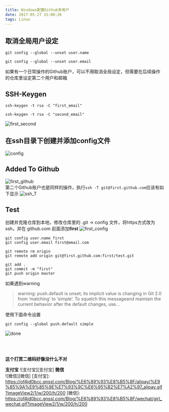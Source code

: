 ```yaml
---
title: Windows配置Github多用户
date: 2017-05-27 15:00:26
tags: Linux
---
```


## 取消全局用户设定
    git config --global --unset user.name
    
    git config --global --unset user.email

如果有一个日常操作的Github账户，可以不用取消全局设定，但需要在后续操作的仓库里设定第二个用户和邮箱
<!--more-->
## SSH-Keygen
    ssh-keygen -t rsa -C "first_email"
    
    ssh-keygen -t rsa -C "second_email"
![first_second][first_second]
<br>
## 在ssh目录下创建并添加config文件
![config][config]
<br>
## Added To Github
![first_github][first_github]
<br>
第二个Github账户也是同样的操作，执行`ssh -T git@first.github.com`应该有如下显示
![ssh_T][ssh_T]
<br>
## Test
创建并克隆仓库到本地，修改仓库里的 .git -> config 文件，将https方式改为ssh，并在 github.com 前面添加**first**
![first_config][first_config]
<br>

    git config user.name first
    git config user.email first@email.com

    git remote rm origin
    git remote add origin git@first.github.com:first/test.git

    git add .
    git commit -m "first"
    git push origin master

如果遇到warning

> warning: push.default is unset; its implicit value is changing in Git 2.0 from ‘matching’ to ‘simple’. To squelch this messageand maintain the current behavior after the default changes, use…

使用下面命令设置

    git config --global push.default simple

![done][done]

<br><br>

**这个打赏二维码好像没什么不对**

**支付宝** 
![支付宝][支付宝]
**微信**  
![微信][微信]
[支付宝]: https://of4jd0bcc.qnssl.com/Blog/%E6%89%93%E8%B5%8F/alipay/%E9%85%9A%E9%85%9E%E7%93%9C%E6%95%B2%E7%A2%97_alipay.gif?imageView2/1/w/200/h/200
[微信]: https://of4jd0bcc.qnssl.com/Blog/%E6%89%93%E8%B5%8F/wechat/girl_wechat.gif?imageView2/1/w/200/h/200



[first_config]: https://of4jd0bcc.qnssl.com/ssh/first_config.png
[first_second]: https://of4jd0bcc.qnssl.com/ssh/first_second.png
[config]: https://of4jd0bcc.qnssl.com/ssh/config2.png
[first_github]: https://of4jd0bcc.qnssl.com/ssh/first_github.png
[ssh_T]: https://of4jd0bcc.qnssl.com/ssh/ssh_T.png
[done]: https://of4jd0bcc.qnssl.com/ssh/done.png